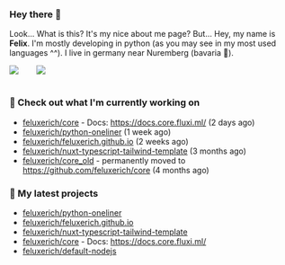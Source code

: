 ### Hey there 👋

Look... What is this? It's my nice about me page? But... Hey, my name is **Felix**. I'm mostly developing in python (as you may see in my most used languages ^^). I live in germany near Nuremberg (bavaria :beers:).
<div style="display: flex; flex-direction: row">
<img align="left" style="margin-right: 1rem" src="https://github-readme-stats.vercel.app/api?username=Feluxerich&theme=dark&show_icons=true&count_private=true">
<img align="right" style="margin-left: 1rem" src="https://github-readme-stats.vercel.app/api/top-langs/?username=Feluxerich&theme=dark">
</div>
<br style="visibility: hidden; width: 100%" />

### :construction_worker: Check out what I'm currently working on

- [feluxerich/core](https://github.com/feluxerich/core) - Docs: https://docs.core.fluxi.ml/ (2 days ago)
- [feluxerich/python-oneliner](https://github.com/feluxerich/python-oneliner) (1 week ago)
- [feluxerich/feluxerich.github.io](https://github.com/feluxerich/feluxerich.github.io) (2 weeks ago)
- [feluxerich/nuxt-typescript-tailwind-template](https://github.com/feluxerich/nuxt-typescript-tailwind-template) (3 months ago)
- [feluxerich/core_old](https://github.com/feluxerich/core_old) - permanently moved to https://github.com/feluxerich/core (4 months ago)

### :seedling: My latest projects

- [feluxerich/python-oneliner](https://github.com/feluxerich/python-oneliner)
- [feluxerich/feluxerich.github.io](https://github.com/feluxerich/feluxerich.github.io)
- [feluxerich/nuxt-typescript-tailwind-template](https://github.com/feluxerich/nuxt-typescript-tailwind-template)
- [feluxerich/core](https://github.com/feluxerich/core) - Docs: https://docs.core.fluxi.ml/
- [feluxerich/default-nodejs](https://github.com/feluxerich/default-nodejs)
